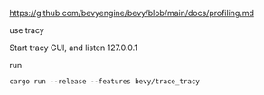 https://github.com/bevyengine/bevy/blob/main/docs/profiling.md

use tracy

Start tracy GUI, and listen 127.0.0.1

run 
```
cargo run --release --features bevy/trace_tracy
```